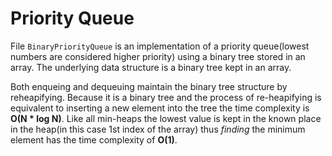 
# Priority Queue

File `BinaryPriorityQueue` is an implementation of a priority queue(lowest numbers are considered higher priority) using a binary tree stored in an array. The underlying data structure is a binary tree kept in an array. 

Both enqueing and dequeuing maintain the binary tree structure by reheapifying. Because it is a binary tree and the process of re-heapifying is equivalent to inserting a new element into the tree the time complexity is **O(N * log N)**. Like all min-heaps the lowest value is kept in the known place in the heap(in this case 1st index of the array) thus _finding_ the minimum element has the time complexity of **O(1)**. 